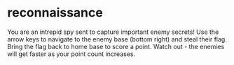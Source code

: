 # reconnaissance

You are an intrepid spy sent to capture important enemy secrets! Use the arrow keys to navigate to the enemy base (bottom right) and steal their flag. Bring the flag back to home base to score a point. Watch out - the enemies will get faster as your point count increases.
